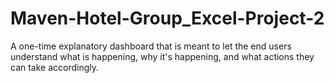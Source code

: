 # Maven-Hotel-Group_Excel-Project-2
A one-time explanatory dashboard that is meant to let the end users understand what is happening, why it's happening, and what actions they can take accordingly.

